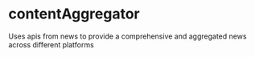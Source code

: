 # contentAggregator
Uses apis from news to provide a comprehensive and aggregated news across different platforms

